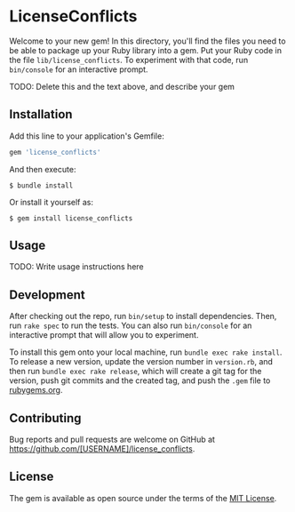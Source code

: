 # LicenseConflicts

Welcome to your new gem! In this directory, you'll find the files you need to be able to package up your Ruby library into a gem. Put your Ruby code in the file `lib/license_conflicts`. To experiment with that code, run `bin/console` for an interactive prompt.

TODO: Delete this and the text above, and describe your gem

## Installation

Add this line to your application's Gemfile:

```ruby
gem 'license_conflicts'
```

And then execute:

    $ bundle install

Or install it yourself as:

    $ gem install license_conflicts

## Usage

TODO: Write usage instructions here

## Development

After checking out the repo, run `bin/setup` to install dependencies. Then, run `rake spec` to run the tests. You can also run `bin/console` for an interactive prompt that will allow you to experiment.

To install this gem onto your local machine, run `bundle exec rake install`. To release a new version, update the version number in `version.rb`, and then run `bundle exec rake release`, which will create a git tag for the version, push git commits and the created tag, and push the `.gem` file to [rubygems.org](https://rubygems.org).

## Contributing

Bug reports and pull requests are welcome on GitHub at https://github.com/[USERNAME]/license_conflicts.

## License

The gem is available as open source under the terms of the [MIT License](https://opensource.org/licenses/MIT).
